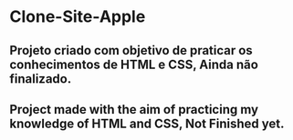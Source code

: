 # Clone-Site-Apple

## Projeto criado com objetivo de praticar os conhecimentos de HTML e CSS, Ainda não finalizado.

## Project made with the aim of practicing my knowledge of HTML and CSS, Not Finished yet.
